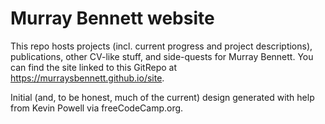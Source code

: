 # Murray Bennett website

This repo hosts projects (incl. current progress and project descriptions), publications, other CV-like stuff, and side-quests for Murray Bennett. 
You can find the site linked to this GitRepo at https://murraysbennett.github.io/site.

Initial (and, to be honest, much of the current) design generated with help from Kevin Powell via freeCodeCamp.org.

